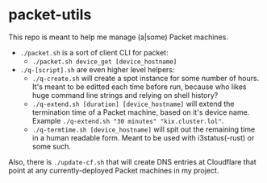 # packet-utils

This repo is meant to help me manage (a|some) Packet machines.

* `./packet.sh` is a sort of client CLI for packet:
  * `./packet.sh device_get [device_hostname]`
* `./q-[script].sh` are even higher level helpers:
  * `./q-create.sh` will create a spot instance for some number of hours. It's meant to be editted each time before run, because who likes huge command line strings and relying on shell history?
  * `./q-extend.sh [duration] [device_hostname]` will extend the termination time of a Packet machine, based on it's device name. Example `./q-extend.sh "30 minutes" "kix.cluster.lol"`.
  * `./q-termtime.sh [device_hostname]` will spit out the remaining time in a human readable form. Meant to be used with i3status(-rust) or some such.

Also, there is `./update-cf.sh` that will create DNS entries at Cloudflare that point at any currently-deployed Packet machines in my project.

